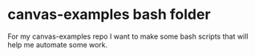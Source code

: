 # canvas-examples bash folder

For my canvas-examples repo I want to make some bash scripts that will help me automate some work.